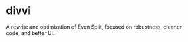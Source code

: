 # divvi
A rewrite and optimization of Even Split, focused on robustness, cleaner code, and better UI.
